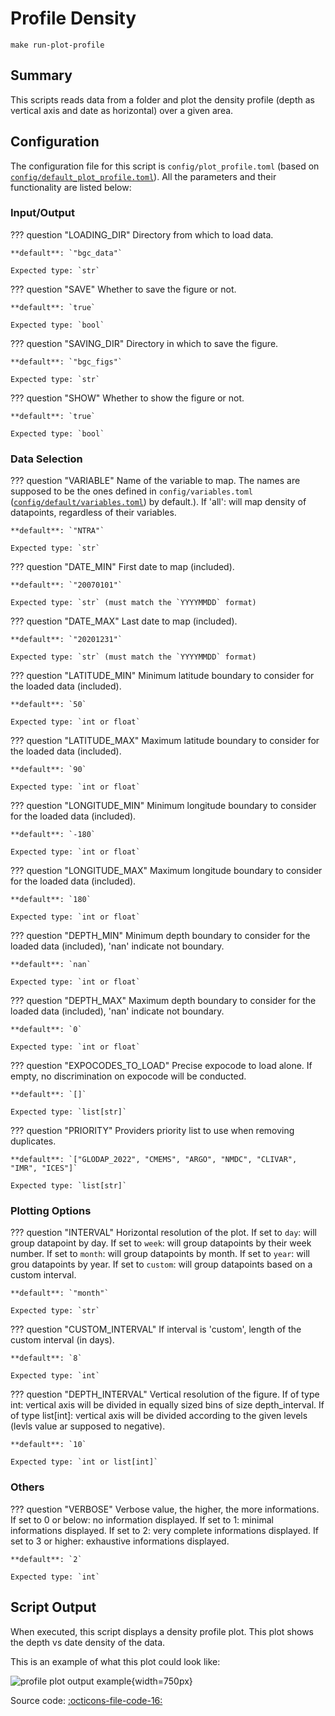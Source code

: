# Profile Density

`make run-plot-profile`
## Summary

This scripts reads data from a folder and plot the density profile (depth as vertical axis and date as horizontal) over a given area.

## Configuration

The configuration file for this script is `config/plot_profile.toml` (based on [`config/default_plot_profile.toml`]({{repo_blob}}/config/default/plot_profile.toml)). All the parameters and their functionality are listed below:
### **Input/Output**
??? question "LOADING_DIR"
    Directory from which to load data.

    **default**: `"bgc_data"`

    Expected type: `str`

??? question "SAVE"
    Whether to save the figure or not.

    **default**: `true`

    Expected type: `bool`

??? question "SAVING_DIR"
    Directory in which to save the figure.

    **default**: `"bgc_figs"`

    Expected type: `str`

??? question "SHOW"
    Whether to show the figure or not.

    **default**: `true`

    Expected type: `bool`
### **Data Selection**
??? question "VARIABLE"
    Name of the variable to map. The names are supposed to be the ones defined in `config/variables.toml` ([`config/default/variables.toml`]({{repo_blob}}/config/default/variables.toml)) by default.). If 'all': will map density of datapoints, regardless of their variables.

    **default**: `"NTRA"`

    Expected type: `str`

??? question "DATE_MIN"
    First date to map (included).

    **default**: `"20070101"`

    Expected type: `str` (must match the `YYYYMMDD` format)

??? question "DATE_MAX"
    Last date to map (included).

    **default**: `"20201231"`

    Expected type: `str` (must match the `YYYYMMDD` format)

??? question "LATITUDE_MIN"
    Minimum latitude boundary to consider for the loaded data (included).

    **default**: `50`

    Expected type: `int or float`

??? question "LATITUDE_MAX"
    Maximum latitude boundary to consider for the loaded data (included).

    **default**: `90`

    Expected type: `int or float`

??? question "LONGITUDE_MIN"
    Minimum longitude boundary to consider for the loaded data (included).

    **default**: `-180`

    Expected type: `int or float`

??? question "LONGITUDE_MAX"
    Maximum longitude boundary to consider for the loaded data (included).

    **default**: `180`

    Expected type: `int or float`

??? question "DEPTH_MIN"
    Minimum depth boundary to consider for the loaded data (included), 'nan' indicate not boundary.

    **default**: `nan`

    Expected type: `int or float`

??? question "DEPTH_MAX"
    Maximum depth boundary to consider for the loaded data (included), 'nan' indicate not boundary.

    **default**: `0`

    Expected type: `int or float`

??? question "EXPOCODES_TO_LOAD"
    Precise expocode to load alone. If empty, no discrimination on expocode will be conducted.

    **default**: `[]`

    Expected type: `list[str]`

??? question "PRIORITY"
    Providers priority list to use when removing duplicates.

    **default**: `["GLODAP_2022", "CMEMS", "ARGO", "NMDC", "CLIVAR", "IMR", "ICES"]`

    Expected type: `list[str]`
### **Plotting Options**
??? question "INTERVAL"
    Horizontal resolution of the plot. If set to `day`: will group datapoint by day. If set to `week`: will group datapoints by their week number. If set to `month`: will group datapoints by month. If set to `year`: will grou datapoints by year. If set to `custom`: will group datapoints based on a custom interval.

    **default**: `"month"`

    Expected type: `str`

??? question "CUSTOM_INTERVAL"
    If interval is 'custom', length of the custom interval (in days).

    **default**: `8`

    Expected type: `int`

??? question "DEPTH_INTERVAL"
    Vertical resolution of the figure. If of type int: vertical axis will be divided in equally sized bins of size depth_interval. If of type list[int]: vertical axis will be divided according to the given levels (levls value ar supposed to negative).

    **default**: `10`

    Expected type: `int or list[int]`
### **Others**
??? question "VERBOSE"
    Verbose value, the higher, the more informations. If set to 0 or below: no information displayed. If set to 1: minimal informations displayed. If set to 2: very complete informations displayed. If set to 3 or higher: exhaustive informations displayed.

    **default**: `2`

    Expected type: `int`
## Script Output
When executed, this script displays a density profile plot. This plot shows the depth vs date density of the data.

This is an example of what this plot could look like:

![profile plot output example]({{fix_url("assets/plots/profile.png")}}){width=750px}

Source code: [:octicons-file-code-16:]({{repo_blob}}/scripts/plot_profile.py)
